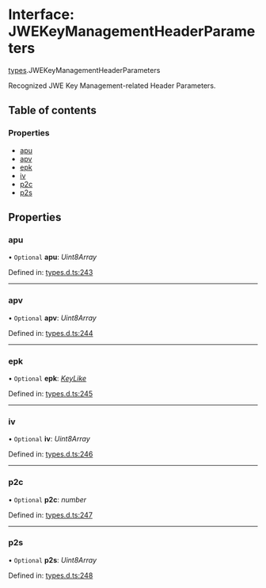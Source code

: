 # Interface: JWEKeyManagementHeaderParameters

[types](../modules/types.md).JWEKeyManagementHeaderParameters

Recognized JWE Key Management-related Header Parameters.

## Table of contents

### Properties

- [apu](types.jwekeymanagementheaderparameters.md#apu)
- [apv](types.jwekeymanagementheaderparameters.md#apv)
- [epk](types.jwekeymanagementheaderparameters.md#epk)
- [iv](types.jwekeymanagementheaderparameters.md#iv)
- [p2c](types.jwekeymanagementheaderparameters.md#p2c)
- [p2s](types.jwekeymanagementheaderparameters.md#p2s)

## Properties

### apu

• `Optional` **apu**: *Uint8Array*

Defined in: [types.d.ts:243](https://github.com/panva/jose/blob/v3.11.0/src/types.d.ts#L243)

___

### apv

• `Optional` **apv**: *Uint8Array*

Defined in: [types.d.ts:244](https://github.com/panva/jose/blob/v3.11.0/src/types.d.ts#L244)

___

### epk

• `Optional` **epk**: [*KeyLike*](../types/types.keylike.md)

Defined in: [types.d.ts:245](https://github.com/panva/jose/blob/v3.11.0/src/types.d.ts#L245)

___

### iv

• `Optional` **iv**: *Uint8Array*

Defined in: [types.d.ts:246](https://github.com/panva/jose/blob/v3.11.0/src/types.d.ts#L246)

___

### p2c

• `Optional` **p2c**: *number*

Defined in: [types.d.ts:247](https://github.com/panva/jose/blob/v3.11.0/src/types.d.ts#L247)

___

### p2s

• `Optional` **p2s**: *Uint8Array*

Defined in: [types.d.ts:248](https://github.com/panva/jose/blob/v3.11.0/src/types.d.ts#L248)
